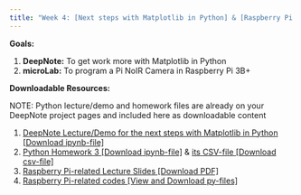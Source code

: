 ```yaml
---
title: "Week 4: [Next steps with Matplotlib in Python] & [Raspberry Pi 3B+ with Pi NoIR Camera]"
---
```


**Goals:** 
1. **DeepNote:** To get work more with Matplotlib in Python
2. **microLab:** To program a Pi NoIR Camera in Raspberry Pi 3B+ 

**Downloadable Resources:** 

NOTE: Python lecture/demo and homework files are already on your DeepNote project pages and included here as downloadable content 
1. <a href="{{ site.baseurl }}/files/Demo4-Guide_Fall2022.ipynb" target="_blank">DeepNote Lecture/Demo for the next steps with Matplotlib in Python [Download ipynb-file]</a><br>
2. <a href="{{ site.baseurl }}/files/HW3_Fall2022.ipynb" target="_blank">Python Homework 3 [Download ipynb-file]</a> & <a href="{{ site.baseurl }}/files/HW3_Fall2022.csv" target="_blank">its CSV-file [Download csv-file]</a><br>
3. <a href="{{ site.baseurl }}/files/Deck3_RPi3BplusPiNoIRCamera_Module2_11042022.pdf" target="_blank">Raspberry Pi-related Lecture Slides [Download PDF]</a><br>
4. <a href="{{ site.github }}/tree/main/Week4-OpenCV" target="_blank">Raspberry Pi-related codes [View and Download py-files]</a><br>